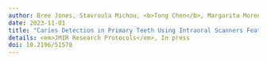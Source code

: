 ```yaml
---
author: Bree Jones, Stavroula Michou, <b>Tong Chen</b>, Margarita Moreno-Betancur, Nicky Kilpatrick, David P. Burgner, Christoph Vannahme, Mihiri Silva
date: 2023-11-01
title: "Caries Detection in Primary Teeth Using Intraoral Scanners Featuring Fluorescence: Protocol for a Diagnostic Agreement Study"
details: <em>JMIR Research Protocols</em>, In press
doi: 10.2196/51578
---
```


<!---
<b>Background</b>: Digital methods that enable early caries identification can potentially streamline data collection in research and optimize dental examinations for young children. Intraoral Scanners are devices used for creating 3D models of teeth in dentistry and are being rapidly adopted into clinical workflows. Integrating fluorescence technology into scanner hardware can support early caries detection. However, the performance of caries detection methods using 3D models featuring color and fluorescence in primary teeth is unknown. 

<b>Objective</b>: This study aims to assess the diagnostic agreement between visual examination, on-screen assessment of 3D models in approximate natural colors with and without fluorescence and application of an automated caries scoring system for caries detection in primary teeth.

<b>Methods</b>: The study sample will be drawn from eligible participants in a randomized controlled trial at the Royal Children’s Hospital, Melbourne, where a dental assessment was conducted, including visual examination using the International Caries Detection and Assessment System (ICDAS) and intraoral scan using the TRIOS 4 (3Shape TRIOS A/S, Copenhagen, Denmark). Participant clinical records will be collected, and all records meeting eligibility criteria will be subject to an on-screen assessment of 3D models by four dental practitioners. First, all primary tooth surfaces will be examined for caries based on 3D geometry and color, using a merged ICDAS index. Second, the on-screen assessment of 3D models will include fluorescence, where caries will be classified using a merged ICDAS index that has been modified to incorporate fluorescence criteria. After four weeks all examiners will repeat the on-screen assessment for all 3D models. Finally, an automated caries scoring system will be used to classify caries on primary occlusal surfaces. The agreement in the total number of caries detected per person between methods will be assessed using a Bland-Altman analysis and intraclass correlation coefficients . At a tooth surface level agreement between methods will be estimated using multilevel models to account for the clustering of dental data.

<b>Results</b>: Automated caries scoring of 3D models was completed as of October 2023, with publication of results expected by July 2024. On-screen assessment has commenced, with expected completion of scoring and data analysis by March 2024. Results will be disseminated by the end of 2024. 

<b>Conclusion</b>: The study outcomes may inform new practices that utilize digital models to facilitate dental assessments. Novel approaches that enable remote dental examination without compromising the accuracy of visual examination have wide application in the research environment, clinical practice and for the provision of teledentistry. 
-->

